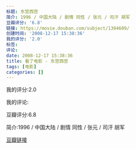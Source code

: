 ```yaml
---
标题: 东宫西宫
简介: 1996 / 中国大陆 / 剧情 同性 / 张元 / 司汗 胡军
豆瓣评分: '6.8'
链接: https://movie.douban.com/subject/1304609/
创建时间: '2008-12-17 15:38:36'
我的评分: '2.0'
标签:
评论:
date: 2008-12-17 15:38:36
title: 看了电影 - 东宫西宫
tags: [电影]
categories: []
---
```


我的评分:2.0

我的评论:

豆瓣评分:6.8

简介:1996 / 中国大陆 / 剧情 同性 / 张元 / 司汗 胡军

[豆瓣链接](https://movie.douban.com/subject/1304609/)

